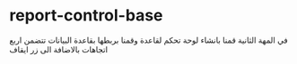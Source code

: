 # report-control-base
في المهة الثانية قمنا بانشاء لوحة تحكم لقاعدة وقمنا بربطها بقاعدة البيانات تتضمن اربع اتجاهات بالاضافة الى زر ايقاف

